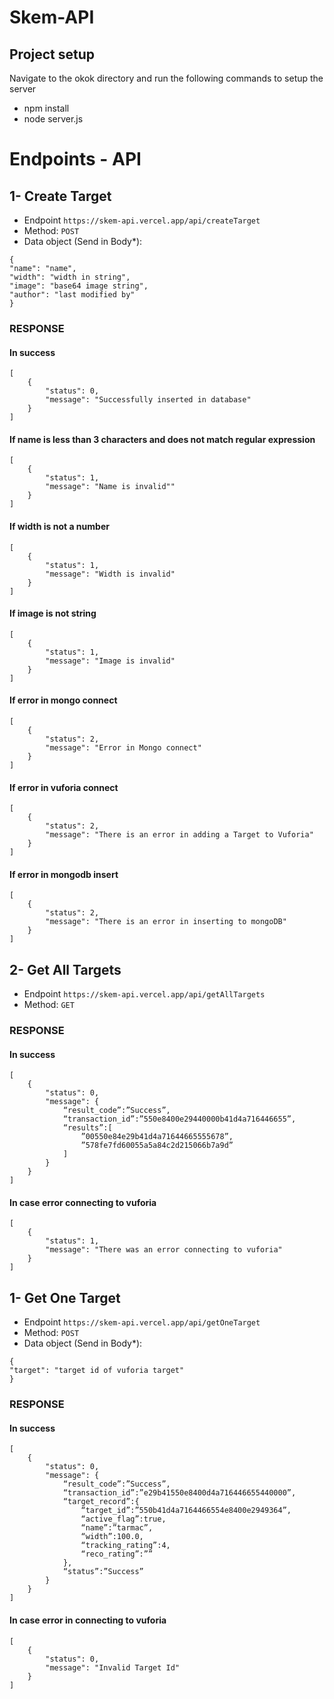 # Skem-API

## Project setup
Navigate to the okok directory and run the following commands to setup the server

- npm install
- node server.js


# Endpoints - API

## 1- Create Target
- Endpoint ``https://skem-api.vercel.app/api/createTarget``
- Method: `POST`
- Data object (Send in Body*): 
```
{
"name": "name",
"width": "width in string",
"image": "base64 image string",
"author": "last modified by"
}
```
### RESPONSE
#### In success
```
[
    {
        "status": 0,
        "message": "Successfully inserted in database"
    }
]
```
#### If name is less than 3 characters and does not match regular expression
```
[
    {
        "status": 1,
        "message": "Name is invalid""
    }
]
```
#### If width is not a number
```
[
    {
        "status": 1,
        "message": "Width is invalid"
    }
]
```
#### If image is not string
```
[
    {
        "status": 1,
        "message": "Image is invalid"
    }
]
```
#### If error in mongo connect
```
[
    {
        "status": 2,
        "message": "Error in Mongo connect"
    }
]
```
#### If error in vuforia connect
```
[
    {
        "status": 2,
        "message": "There is an error in adding a Target to Vuforia"
    }
]
```
#### If error in mongodb insert
```
[
    {
        "status": 2,
        "message": "There is an error in inserting to mongoDB"
    }
]
```

## 2- Get All Targets
- Endpoint ``https://skem-api.vercel.app/api/getAllTargets``
- Method: `GET`

### RESPONSE
#### In success
```
[
    {
        "status": 0,
        "message": {
            “result_code”:”Success”,
            “transaction_id”:”550e8400e29440000b41d4a716446655”,
            “results”:[
                ”00550e84e29b41d4a71644665555678”,
                ”578fe7fd60055a5a84c2d215066b7a9d”
            ]
        }
    }
]
```
#### In case error connecting to vuforia
```
[
    {
        "status": 1,
        "message": "There was an error connecting to vuforia"
    }
]
```

## 1- Get One Target
- Endpoint ``https://skem-api.vercel.app/api/getOneTarget``
- Method: `POST`
- Data object (Send in Body*): 
```
{
"target": "target id of vuforia target"
}
```
### RESPONSE
#### In success
```
[
    {
        "status": 0,
        "message": {
            “result_code”:”Success”,
            “transaction_id”:”e29b41550e8400d4a716446655440000”,
            “target_record”:{
                “target_id”:”550b41d4a7164466554e8400e2949364”,
                “active_flag”:true,
                “name”:”tarmac”,
                “width”:100.0,
                “tracking_rating”:4,
                “reco_rating”:””
            },
            “status”:”Success”
        }
    }
]
```
#### In case error in connecting to vuforia
```
[
    {
        "status": 0,
        "message": "Invalid Target Id"
    }
]
```